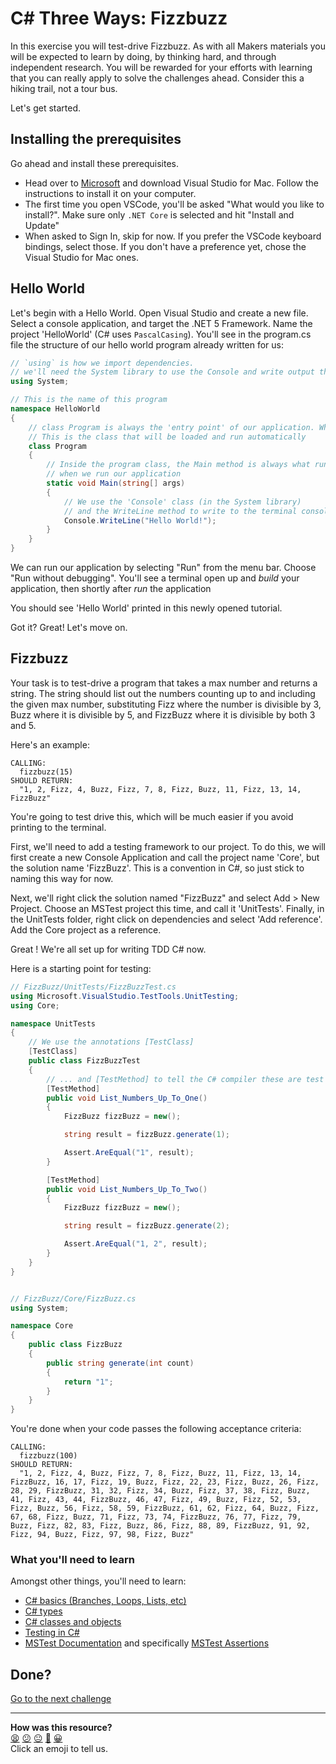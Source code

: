 # C# Three Ways: Fizzbuzz

<!-- OMITTED -->

In this exercise you will test-drive Fizzbuzz. As with all Makers materials you will be expected to learn by doing, by thinking hard, and through independent research. You will be rewarded for your efforts with learning that you can really apply to solve the challenges ahead. Consider this a hiking trail, not a tour bus.

Let's get started.

## Installing the prerequisites

Go ahead and install these prerequisites.

* Head over to [Microsoft](https://visualstudio.microsoft.com/downloads/) and download Visual Studio for Mac. Follow the instructions to install it on your computer.
* The first time you open VSCode, you'll be asked "What would you like to install?". Make sure only `.NET Core` is selected and hit "Install and Update"
* When asked to Sign In, skip for now. If you prefer the VSCode keyboard bindings, select those. If you don't have a preference yet, chose the Visual Studio for Mac ones.

## Hello World

Let's begin with a Hello World. Open Visual Studio <!-- OMITTED --> and create a new file. Select a console application, and target the .NET 5 Framework. Name the project 'HelloWorld' (C# uses `PascalCasing`). You'll see in the program.cs file the structure of our hello world program already written for us:

```C#
// `using` is how we import dependencies.
// we'll need the System library to use the Console and write output there.
using System;

// This is the name of this program
namespace HelloWorld
{
    // class Program is always the 'entry point' of our application. When we run the application
    // This is the class that will be loaded and run automatically
    class Program
    {
        // Inside the program class, the Main method is always what runs first
        // when we run our application
        static void Main(string[] args)
        {
            // We use the 'Console' class (in the System library)
            // and the WriteLine method to write to the terminal console
            Console.WriteLine("Hello World!");
        }
    }
}
```

We can run our application by selecting "Run" from the menu bar. Choose "Run without debugging". You'll see a terminal open up and _build_ your application, then shortly after _run_ the application

You should see 'Hello World' printed in this newly opened tutorial.

Got it? Great! Let's move on.

## Fizzbuzz

Your task is to test-drive a program that takes a max number and returns a string. The string should list out the numbers counting up to and including the given max number, substituting Fizz where the number is divisible by 3, Buzz where it is divisible by 5, and FizzBuzz where it is divisible by both 3 and 5.

Here's an example:

```
CALLING:
  fizzbuzz(15)
SHOULD RETURN:
  "1, 2, Fizz, 4, Buzz, Fizz, 7, 8, Fizz, Buzz, 11, Fizz, 13, 14, FizzBuzz"
```

You're going to test drive this, which will be much easier if you avoid printing to the terminal.

First, we'll need to add a testing framework to our project. To do this, we will first create a new Console Application and call the project name 'Core', but the solution name 'FizzBuzz'. This is a convention in C#, so just stick to naming this way for now. 

Next, we'll right click the solution named "FizzBuzz" and select Add > New Project. Choose an MSTest project this time, and call it 'UnitTests'. Finally, in the UnitTests folder, right click on dependencies and select 'Add reference'. Add the Core project as a reference.

Great ! We're all set up for writing TDD C# now.

Here is a starting point for testing:

```C#
// FizzBuzz/UnitTests/FizzBuzzTest.cs
using Microsoft.VisualStudio.TestTools.UnitTesting;
using Core;

namespace UnitTests
{
    // We use the annotations [TestClass]
    [TestClass]
    public class FizzBuzzTest
    {
        // ... and [TestMethod] to tell the C# compiler these are test classes and methods
        [TestMethod]
        public void List_Numbers_Up_To_One()
        {
            FizzBuzz fizzBuzz = new();

            string result = fizzBuzz.generate(1);

            Assert.AreEqual("1", result);
        }

        [TestMethod]
        public void List_Numbers_Up_To_Two()
        {
            FizzBuzz fizzBuzz = new();

            string result = fizzBuzz.generate(2);

            Assert.AreEqual("1, 2", result);
        }
    }
}


// FizzBuzz/Core/FizzBuzz.cs
using System;

namespace Core
{
    public class FizzBuzz
    {
        public string generate(int count)
        {
            return "1";
        }
    }
}
```

You're done when your code passes the following acceptance criteria:

```
CALLING:
  fizzbuzz(100)
SHOULD RETURN:
  "1, 2, Fizz, 4, Buzz, Fizz, 7, 8, Fizz, Buzz, 11, Fizz, 13, 14, FizzBuzz, 16, 17, Fizz, 19, Buzz, Fizz, 22, 23, Fizz, Buzz, 26, Fizz, 28, 29, FizzBuzz, 31, 32, Fizz, 34, Buzz, Fizz, 37, 38, Fizz, Buzz, 41, Fizz, 43, 44, FizzBuzz, 46, 47, Fizz, 49, Buzz, Fizz, 52, 53, Fizz, Buzz, 56, Fizz, 58, 59, FizzBuzz, 61, 62, Fizz, 64, Buzz, Fizz, 67, 68, Fizz, Buzz, 71, Fizz, 73, 74, FizzBuzz, 76, 77, Fizz, 79, Buzz, Fizz, 82, 83, Fizz, Buzz, 86, Fizz, 88, 89, FizzBuzz, 91, 92, Fizz, 94, Buzz, Fizz, 97, 98, Fizz, Buzz"
```

### What you'll need to learn

Amongst other things, you'll need to learn:

* [C# basics (Branches, Loops, Lists, etc)](https://docs.microsoft.com/en-us/dotnet/csharp/tour-of-csharp/tutorials/)
* [C# types](https://docs.microsoft.com/en-us/dotnet/csharp/language-reference/builtin-types/built-in-types)
* [C# classes and objects](https://www.geeksforgeeks.org/c-sharp-class-and-object/)
* [Testing in C#](https://docs.microsoft.com/en-us/dotnet/core/testing/unit-testing-with-mstest)
* [MSTest Documentation](https://docs.microsoft.com/en-us/dotnet/api/microsoft.visualstudio.testtools.unittesting?view=visualstudiosdk-2022) and specifically [MSTest Assertions](https://docs.microsoft.com/en-us/dotnet/api/microsoft.visualstudio.testtools.unittesting.assert?view=visualstudiosdk-2022)

<!-- OMITTED -->

## Done?

[Go to the next challenge](./02_bank.md)


<!-- BEGIN GENERATED SECTION DO NOT EDIT -->

---

**How was this resource?**  
[😫](https://airtable.com/shrUJ3t7KLMqVRFKR?prefill_Repository=makersacademy/three_ways&prefill_File=csharp/01_fizzbuzz.md&prefill_Sentiment=😫) [😕](https://airtable.com/shrUJ3t7KLMqVRFKR?prefill_Repository=makersacademy/three_ways&prefill_File=csharp/01_fizzbuzz.md&prefill_Sentiment=😕) [😐](https://airtable.com/shrUJ3t7KLMqVRFKR?prefill_Repository=makersacademy/three_ways&prefill_File=csharp/01_fizzbuzz.md&prefill_Sentiment=😐) [🙂](https://airtable.com/shrUJ3t7KLMqVRFKR?prefill_Repository=makersacademy/three_ways&prefill_File=csharp/01_fizzbuzz.md&prefill_Sentiment=🙂) [😀](https://airtable.com/shrUJ3t7KLMqVRFKR?prefill_Repository=makersacademy/three_ways&prefill_File=csharp/01_fizzbuzz.md&prefill_Sentiment=😀)  
Click an emoji to tell us.

<!-- END GENERATED SECTION DO NOT EDIT -->
